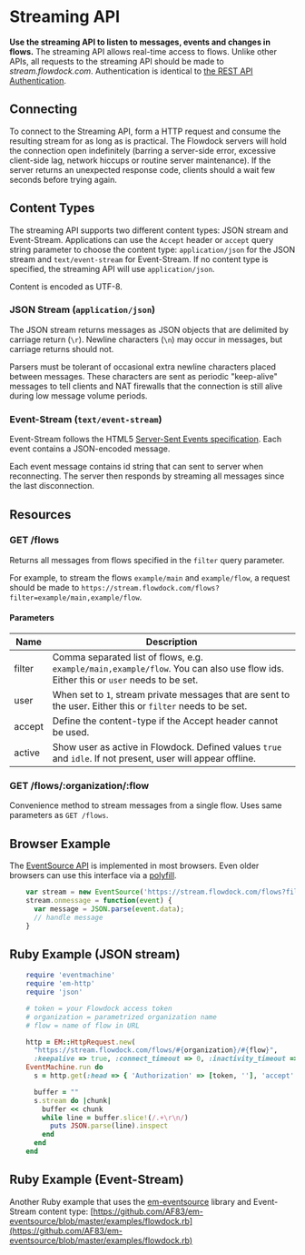 # Streaming API

**Use the streaming API to listen to messages, events and changes in flows.** The streaming API allows real-time access to flows. Unlike other APIs, all requests to the streaming API should be made to *stream.flowdock.com*. Authentication is identical to [the REST API Authentication](authentication).

## Connecting

To connect to the Streaming API, form a HTTP request and consume the resulting stream for as long as is practical. The Flowdock servers will hold the connection open indefinitely (barring a server-side error, excessive client-side lag, network hiccups or routine server maintenance). If the server returns an unexpected response code, clients should a wait few seconds before trying again.

## Content Types

The streaming API supports two different content types: JSON stream and Event-Stream. Applications can use the `Accept` header or `accept` query string parameter to choose the content type: `application/json` for the JSON stream and `text/event-stream` for Event-Stream. If no content type is specified, the streaming API will use `application/json`.

Content is encoded as UTF-8.

### JSON Stream (`application/json`)

The JSON stream returns messages as JSON objects that are delimited by carriage return (`\r`). Newline characters (`\n`) may occur in messages, but carriage returns should not.

Parsers must be tolerant of occasional extra newline characters placed between messages. These characters are sent as periodic "keep-alive" messages to tell clients and NAT firewalls that the connection is still alive during low message volume periods.

### Event-Stream (`text/event-stream`)

Event-Stream follows the HTML5 [Server-Sent Events specification](http://dev.w3.org/html5/eventsource/). Each event contains a JSON-encoded message.

Each event message contains id string that can sent to server when reconnecting. The server then responds by streaming all messages since the last disconnection.

## Resources

### GET /flows

Returns all messages from flows specified in the `filter` query parameter.

For example, to stream the flows `example/main` and `example/flow`, a request should be made to `https://stream.flowdock.com/flows?filter=example/main,example/flow`.

#### Parameters

| Name          | Description  |
| ------------- | ------------ |
| filter | Comma separated list of flows, e.g. `example/main,example/flow`. You can also use flow ids. Either this or `user` needs to be set. |
| user | When set to `1`, stream private messages that are sent to the user. Either this or `filter` needs to be set. |
| accept | Define the content-type if the Accept header cannot be used. |
| active | Show user as active in Flowdock. Defined values `true` and `idle`. If not present, user will appear offline. |


### GET /flows/:organization/:flow

Convenience method to stream messages from a single flow. Uses same parameters as `GET /flows`.

## Browser Example

The [EventSource API](http://www.w3.org/TR/eventsource/#the-eventsource-interface)
is implemented in most browsers. Even older browsers can use this interface via a
[polyfill](https://github.com/Yaffle/EventSource).

```javascript
    var stream = new EventSource('https://stream.flowdock.com/flows?filter=<flow-id>&access_token=<oauth-token>')
    stream.onmessage = function(event) {
      var message = JSON.parse(event.data);
      // handle message
    }
```

## Ruby Example (JSON stream)

```ruby
    require 'eventmachine'
    require 'em-http'
    require 'json'

    # token = your Flowdock access token
    # organization = parametrized organization name
    # flow = name of flow in URL

    http = EM::HttpRequest.new(
      "https://stream.flowdock.com/flows/#{organization}/#{flow}",
      :keepalive => true, :connect_timeout => 0, :inactivity_timeout => 0)
    EventMachine.run do
      s = http.get(:head => { 'Authorization' => [token, ''], 'accept' => 'application/json'})

      buffer = ""
      s.stream do |chunk|
        buffer << chunk
        while line = buffer.slice!(/.+\r\n/)
          puts JSON.parse(line).inspect
        end
      end
    end
```

## Ruby Example (Event-Stream)

Another Ruby example that uses the [em-eventsource](https://github.com/AF83/em-eventsource) library and Event-Stream content type: [https://github.com/AF83/em-eventsource/blob/master/examples/flowdock.rb](https://github.com/AF83/em-eventsource/blob/master/examples/flowdock.rb)
